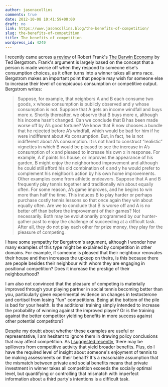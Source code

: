 ```yaml
---
author: jasonacollins
comments: true
date: 2012-10-08 10:41:59+00:00
draft: no
link: https://www.jasoncollins.blog/the-benefits-of-competition/
slug: the-benefits-of-competition
title: The benefits of competition
wordpress_id: 4240
---
```


I recently came across [a review](http://works.bepress.com/ted_bergstrom/113/) of Robert Frank's [The Darwin Economy](https://www.jasoncollins.blog/franks-the-darwin-economy/) by Ted Bergstrom. Frank's argument is largely based on the concept that a person is made worse off when they respond to someone else's consumption choices, as it often turns into a winner takes all arms race. Bergstrom makes an important point that people may wish for someone else to increase their level of conspicuous consumption or competitive output. Bergstrom writes:


<blockquote>Suppose, for example, that neighbors A and B each consume two goods, x whose consumption is publicly observed and y whose consumption is not. Suppose that A gets an income windfall and buys more x. Shortly thereafter, we observe that B buys more x, although his income hasn’t changed. Can we conclude that B has been made worse off by A’s good fortune? We know that B now chooses a bundle that he rejected before A’s windfall, which would be bad for him if he were indifferent about A’s consumption. But, in fact, he is not indifferent about A’s consumption. It is not hard to construct “realistic” vignettes in which B would be pleased to see the increase in A’s consumption of x and pleased to increase his own x in response. For example, A if paints his house, or improves the appearance of his garden, B might enjoy the neighborhood improvement and although he could still afford his old combination of x and y he would prefer to complement his neighbor’s action by his own home improvements. Other examples come from athletic endeavors. Suppose that A and B frequently play tennis together and traditionally win about equally often. For some reason, A’s game improves, and he begins to win more than half the time. This induces B to play harder or perhaps purchase costly tennis lessons so that once again they win about equally often. Are we to conclude that B is worse off and A is no better off than before the improvement of their games? Not necessarily. Both may be evolutionarily programmed by our hunter-gather past to enjoy the challenge of succeeding at a difficult task. After all, they do not play each other for prize money, they play for the pleasure of competing.</blockquote>


I have some sympathy for Bergstrom's argument, although I wonder how many examples of this type might be explained by competition in other domains. For example, if someone is pleased that their neighbour renovates their house and then increases the upkeep on theirs, is this because there are people besides their neighbour with whom they are engaging in positional competition? Does it increase the prestige of their neighbourhood?

I am also not convinced that the pleasure of competing is materially improved through your playing partner in social tennis becoming better than you, particularly given experimental evidence on changes in testosterone and cortisol from losing "fun" competitions. Being at the bottom of the pile is bad for your health. Is the additional training simply intended to increase the probability of winning against the improved player? Or is the training against the better competitor yielding benefits in more success against other potential competitors?

Despite my doubt about whether these examples are useful or representative, I am hesitant to ignore them in drawing policy conclusions that may affect competition. As [I suggested recently](https://www.jasoncollins.blog/sexual-selection-conspicuous-consumption-and-economic-growth/), there may be spillovers from competitive activity that yield broader benefits. Plus, do I have the required level of insight about someone's enjoyment of tennis to be making assessments on their behalf? It's a reasonable assumption that the mismatch between private and social benefits means that private investment in winner takes all competition exceeds the socially optimal level, but quantifying or controlling that mismatch with imperfect information about a third party's intentions is a difficult task.
